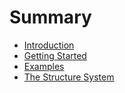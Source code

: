 # Summary

- [Introduction](./introduction.md)
- [Getting Started](./getting_started.md)
- [Examples](./examples.md)
- [The Structure System](./structure.md)
<!-- - [Combinatorics]()
- - [Number Partitions]()
- - [Number Compositions]()
- - [Set Partitions]()
- - [Set Compositions]()
- [Linear Algebra]()
- - [Vectors and Matrices]()
- - [Reduction]()
- - [Lattices]()
- - [LLL]()
- [Polynomials]()
- - [Univariate Polynomials]()
- - [Multivariate Polynomials]()
- - [Factoring]()
- - [Ideals]()
- [Algebraic Numbers]()
- - [Isolated Real Roots]()
- - [Isolated Complex Roots]()
- - [Rings of Algebraic Integers]()
- - [Ideals]()
- [Groups]()
- - [Finite Groups]()
- - [Finitely Generated Groups]()
- - [Permutations]() -->